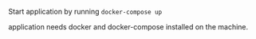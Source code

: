 Start application by running
```docker-compose up```

application needs docker and docker-compose installed on the machine.
